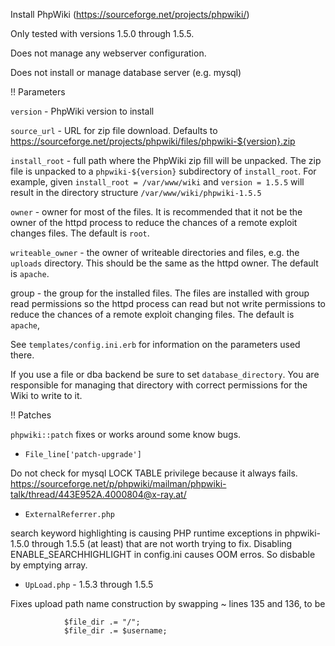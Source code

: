 
Install PhpWiki (https://sourceforge.net/projects/phpwiki/)

Only tested with versions 1.5.0 through 1.5.5.

Does not manage any webserver configuration.

Does not install or manage database server (e.g. mysql)


!! Parameters

`version` - PhpWiki version to install

`source_url` - URL for zip file download. Defaults to
https://sourceforge.net/projects/phpwiki/files/phpwiki-${version}.zip

`install_root` - full path where the PhpWiki zip fill will be unpacked.
The zip file is unpacked to a `phpwiki-${version}` subdirectory of
`install_root`. For example, given `install_root = /var/www/wiki` and
`version = 1.5.5` will result in the directory structure
`/var/www/wiki/phpwiki-1.5.5`

`owner` - owner for most of the files. It is recommended that it not be
the owner of the httpd process to reduce the chances of a remote exploit
changes files. The default is `root`.

`writeable_owner` - the owner of writeable directories and files, e.g.
the `uploads` directory. This should be the same as the httpd owner.
The default is `apache`.

group - the group for the installed files. The files are installed with
group read permissions so the httpd process can read but not write
permissions to reduce the chances of a remote exploit changing files. 
The default is `apache`,


See `templates/config.ini.erb` for information on the parameters used there.

If you use a file or dba backend be sure to set `database_directory`.
You are responsible for managing that directory with correct permissions
for the Wiki to write to it.

!! Patches

`phpwiki::patch` fixes or works around some know bugs.

- `File_line['patch-upgrade']`

Do not check for mysql LOCK TABLE privilege because it always fails.
https://sourceforge.net/p/phpwiki/mailman/phpwiki-talk/thread/443E952A.4000804@x-ray.at/

- `ExternalReferrer.php` 

search keyword highlighting is causing PHP runtime exceptions in
phpwiki-1.5.0 through 1.5.5 (at least) that are not worth trying to fix.
Disabling ENABLE_SEARCHHIGHLIGHT in config.ini causes OOM erros. So
disbable by emptying array.


- `UpLoad.php` - 1.5.3 through 1.5.5

Fixes upload path name construction by swapping ~ lines 135 and 136, to be

                $file_dir .= "/";
                $file_dir .= $username;
